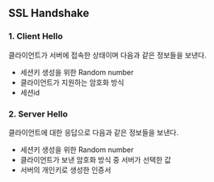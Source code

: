 ## SSL Handshake
### 1. Client Hello
클라이언트가 서버에 접속한 상태이며 다음과 같은 정보들을 보낸다.
- 세션키 생성을 위한 Random number
- 클라이언트가 지원하는 암호화 방식
- 세션id

### 2. Server Hello
클라이언트에 대한 응답으로 다음과 같은 정보들을 보낸다.
- 세션키 생성을 위한 Random number
- 클라이언트가 보낸 암호화 방식 중 서버가 선택한 값
- 서버의 개인키로 생성한 인증서

